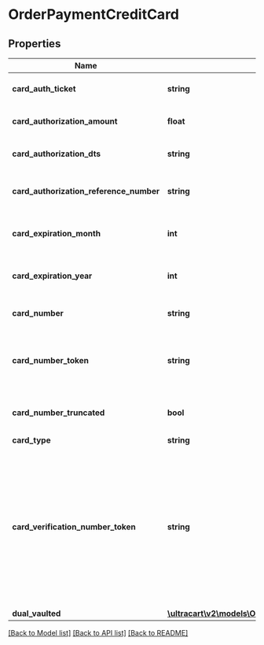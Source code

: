 # OrderPaymentCreditCard

## Properties
Name | Type | Description | Notes
------------ | ------------- | ------------- | -------------
**card_auth_ticket** | **string** | Card authorization ticket | [optional] 
**card_authorization_amount** | **float** | Card authorization amount | [optional] 
**card_authorization_dts** | **string** | Card authorization date/time | [optional] 
**card_authorization_reference_number** | **string** | Card authorization reference number | [optional] 
**card_expiration_month** | **int** | Card expiration month (1-12) | [optional] 
**card_expiration_year** | **int** | Card expiration year (Four digit year) | [optional] 
**card_number** | **string** | Card number (masked to last 4) | [optional] 
**card_number_token** | **string** | Card number token from hosted fields used to update the card number | [optional] 
**card_number_truncated** | **bool** | True if the card has been truncated | [optional] 
**card_type** | **string** | Card type | [optional] 
**card_verification_number_token** | **string** | Card verification number token from hosted fields, only for import/insert of new orders, completely ignored for updates, and always null/empty for queries | [optional] 
**dual_vaulted** | [**\ultracart\v2\models\OrderPaymentCreditCardDualVaulted**](OrderPaymentCreditCardDualVaulted.md) |  | [optional] 

[[Back to Model list]](../README.md#documentation-for-models) [[Back to API list]](../README.md#documentation-for-api-endpoints) [[Back to README]](../README.md)


